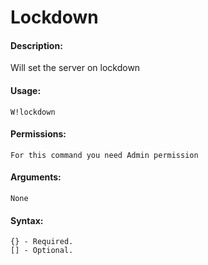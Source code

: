 # Lockdown

#### Description:

Will set the server on lockdown

#### Usage:

```text
W!lockdown 
```

#### Permissions:

```text
For this command you need Admin permission
```

#### Arguments:

```text
None
```

#### Syntax:

```text
{} - Required.
[] - Optional.
```

